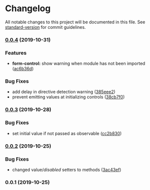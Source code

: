 # Changelog

All notable changes to this project will be documented in this file. See [standard-version](https://github.com/conventional-changelog/standard-version) for commit guidelines.

### [0.0.4](https://github.com/dirkluijk/ngx-ultra-reactive-forms/compare/v0.0.3...v0.0.4) (2019-10-31)


### Features

* **form-control:** show warning when module has not been imported ([ac6b36d](https://github.com/dirkluijk/ngx-ultra-reactive-forms/commit/ac6b36dde6165a3b5abe2e8e042c3c5be00312a7))


### Bug Fixes

* add delay in directive detection warning ([385eee2](https://github.com/dirkluijk/ngx-ultra-reactive-forms/commit/385eee2a39dfe879e0edbab5c4879eab822f98f1))
* prevent emitting values at initializing controls ([38cb7f0](https://github.com/dirkluijk/ngx-ultra-reactive-forms/commit/38cb7f0e3979ef80f70b6219eae77309a0e7e357))

### [0.0.3](https://github.com/dirkluijk/ngx-ultra-reactive-forms/compare/v0.0.2...v0.0.3) (2019-10-28)


### Bug Fixes

* set initial value if not passed as observable ([cc2b830](https://github.com/dirkluijk/ngx-ultra-reactive-forms/commit/cc2b8309b5d0d4bb3e188dc78705e7e5ddbce42e))

### [0.0.2](https://github.com/dirkluijk/ngx-ultra-reactive-forms/compare/v0.0.1...v0.0.2) (2019-10-25)


### Bug Fixes

* changed value$/disabled$ setters to methods ([3ac43ef](https://github.com/dirkluijk/ngx-ultra-reactive-forms/commit/3ac43ef033083df65ff8328dde2537c7dca6056d))

### 0.0.1 (2019-10-25)
